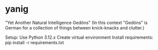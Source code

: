 # yanig
"Yet Another Natural Intelligence Gedöns"
(In this context "Gedöns" is German for a collection of things between knick-knacks and clutter.)

Setup:
Use Python 3.12.x
Create virtual environment
Install requirements: pip install -r requirements.txt
